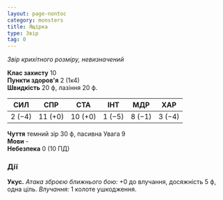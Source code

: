 ```yaml
---
layout: page-nontoc
category: monsters
title: Ящірка
type: Звір
tag: 0
---
```


_Звір крихітного розміру, невизначений_

**Клас захисту** 10    
**Пункти здоров'я** 2 (1к4)    
**Швидкість** 20 ф, лазіння 20 ф.

| СИЛ    | СПР     | СТА     | ІНТ    | МДР    | ХАР    |
| ------ | ------- | ------- | ------ | ------ | ------ |
| 2 (−4) | 11 (+0) | 10 (+0) | 1 (−5) | 8 (−1) | 3 (−4) |

**Чуття** темний зір 30 ф, пасивна Увага 9    
**Мови** -    
**Небезпека** 0 (10 ПД)

### Дії
**Укус.** _Атака зброєю ближнього бою:_ +0 до влучання, досяжність 5 ф, одна ціль. _Влучання:_ 1 колоте ушкодження.

